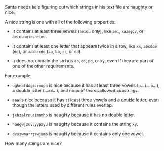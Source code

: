 Santa needs help figuring out which strings in his text file
are naughty or nice.

A nice string is one with all of the following properties:

* It contains at least three vowels (`aeiou` only), like
  `aei`, `xazegov`, or `aeiouaeiouaeiou`.

* It contains at least one letter that appears twice in a
  row, like `xx`, `abcdde` (`dd`), or `aabbccdd` (`aa`,
  `bb`, `cc`, or `dd`).

* It does not contain the strings `ab`, `cd`, `pq`, or `xy`,
  even if they are part of one of the other requirements.

For example:

* `ugknbfddgicrmopn` is nice because it has at least three
  vowels (`u`...`i`...`o`...), a double letter (...`dd`...),
  and none of the disallowed substrings.

* `aaa` is nice because it has at least three vowels and a
  double letter, even though the letters used by different
  rules overlap.

* `jchzalrnumimnmhp` is naughty because it has no double letter.

* `haegwjzuvuyypxyu` is naughty because it contains the string `xy`.

* `dvszwmarrgswjxmb` is naughty because it contains only one vowel.

How many strings are nice?
